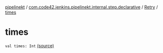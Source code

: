 [pipelinekt](../../index.md) / [com.code42.jenkins.pipelinekt.internal.step.declarative](../index.md) / [Retry](index.md) / [times](./times.md)

# times

`val times: Int` [(source)](https://github.com/code42/pipelinekt/tree/master/internal/src/main/kotlin/com/code42/jenkins/pipelinekt/internal/step/declarative/Retry.kt#L9)